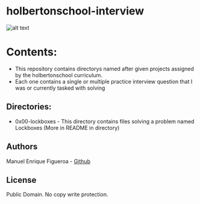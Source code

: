 # holbertonschool-interview
![alt text](https://external-content.duckduckgo.com/iu/?u=https%3A%2F%2Fwww.holbertonschool.com%2Fholberton-logo-simple.png&f=1&nofb=1)

# Contents:
* This repository contains directorys named after given projects assigned by the holbertonschool curriculum.
* Each one contains a single or multiple practice interview question that I was or currently tasked with solving

## Directories:
* 0x00-lockboxes - This directory contains files solving a problem named Lockboxes (More in README in directory)

## Authors
Manuel Enrique Figueroa - [Github](https://github.com/FicusCarica308)

## License
Public Domain. No copy write protection.
